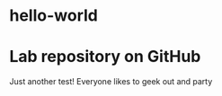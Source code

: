 # hello-world
Lab repository on GitHub
=== 
Just another test!
Everyone likes to geek out and party
